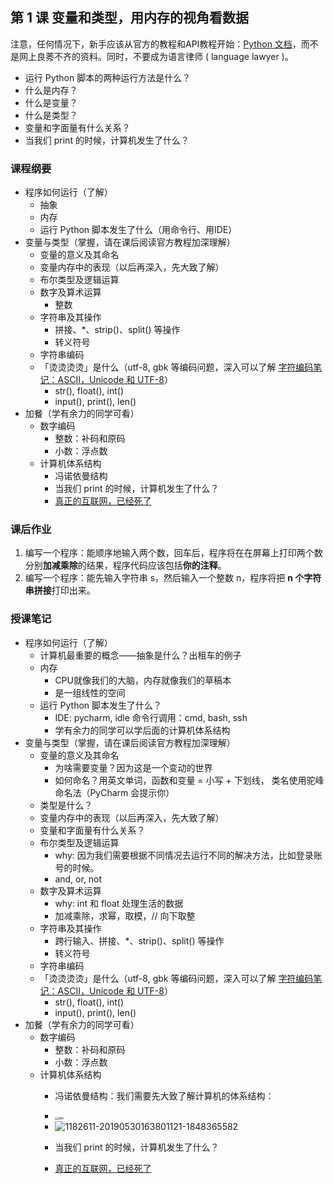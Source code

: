 ## 第 1 课 变量和类型，用内存的视角看数据

注意，任何情况下，新手应该从官方的教程和API教程开始：[Python 文档](https://docs.python.org/zh-cn/3/tutorial/index.html)，而不是网上良莠不齐的资料。同时，不要成为语言律师 ( language lawyer )。

- 运行 Python 脚本的两种运行方法是什么？
- 什么是内存？
- 什么是变量？
- 什么是类型？
- 变量和字面量有什么关系？
- 当我们 print 的时候，计算机发生了什么？


### 课程纲要
- 程序如何运行（了解）
  - 抽象
  - 内存
  - 运行 Python 脚本发生了什么（用命令行、用IDE）
- 变量与类型（掌握，请在课后阅读官方教程加深理解）
  - 变量的意义及其命名
  - 变量内存中的表现（以后再深入，先大致了解）
  - 布尔类型及逻辑运算
  - 数字及算术运算
    - 整数
  - 字符串及其操作
    - 拼接、*、strip()、split() 等操作
    - 转义符号
  - 字符串编码
  - 「烫烫烫烫」是什么（utf-8, gbk 等编码问题，深入可以了解 [字符编码笔记：ASCII，Unicode 和 UTF-8](http://www.ruanyifeng.com/blog/2007/10/ascii_unicode_and_utf-8.html)）
    - str(), float(), int()
    - input(), print(), len()
- 加餐（学有余力的同学可看）
  - 数字编码
    - 整数：补码和原码
    - 小数：浮点数
  - 计算机体系结构
    - 冯诺依曼结构
    - 当我们 print 的时候，计算机发生了什么？
    - [真正的互联网，已经死了](http://benearyou.com/therealinternetisdead/)

### 课后作业

1. 编写一个程序：能顺序地输入两个数，回车后，程序将在在屏幕上打印两个数分别**加减乘除**的结果，程序代码应该包括**你的注释**。
2. 编写一个程序：能先输入字符串 s，然后输入一个整数 n，程序将把 **n 个字符串拼接**打印出来。

### 授课笔记

- 程序如何运行（了解）
  - 计算机最重要的概念——抽象是什么？出租车的例子
  - 内存
    - CPU就像我们的大脑，内存就像我们的草稿本
    - 是一组线性的空间
  - 运行 Python 脚本发生了什么？
    - IDE: pycharm, idle 命令行调用：cmd, bash, ssh
    - 学有余力的同学可以学后面的计算机体系结构
- 变量与类型（掌握，请在课后阅读官方教程加深理解）
  - 变量的意义及其命名
    - 为啥需要变量？因为这是一个变动的世界
    - 如何命名？用英文单词，函数和变量 = 小写 + 下划线， 类名使用驼峰命名法（PyCharm 会提示你）
  - 类型是什么？
  - 变量内存中的表现（以后再深入，先大致了解）
  - 变量和字面量有什么关系？
  - 布尔类型及逻辑运算
    - why: 因为我们需要根据不同情况去运行不同的解决方法，比如登录账号的时候。
    - and, or,  not
  - 数字及算术运算
    - why: int 和 float 处理生活的数据
    - 加减乘除，求幂，取模，// 向下取整
  - 字符串及其操作
    - 跨行输入、拼接、*、strip()、split() 等操作
    - 转义符号
  - 字符串编码
  - 「烫烫烫烫」是什么（utf-8, gbk 等编码问题，深入可以了解 [字符编码笔记：ASCII，Unicode 和 UTF-8](http://www.ruanyifeng.com/blog/2007/10/ascii_unicode_and_utf-8.html)）
    - str(), float(), int()
    - input(), print(), len()
- 加餐（学有余力的同学可看）
  - 数字编码
    - 整数：补码和原码
    - 小数：浮点数
  - 计算机体系结构
    - 冯诺依曼结构：我们需要先大致了解计算机的体系结构：
    - <img src="https://gitee.com/xrandx/blog-figurebed/raw/master/img/gda.jpg" alt="gda" style="zoom: 33%;" />
    - <img src="https://gitee.com/xrandx/blog-figurebed/raw/master/img/1182611-20190530163801121-1848365582.png" alt="1182611-20190530163801121-1848365582"  />
    
    - 当我们 print 的时候，计算机发生了什么？
  
    - [真正的互联网，已经死了](http://benearyou.com/therealinternetisdead/)
    

